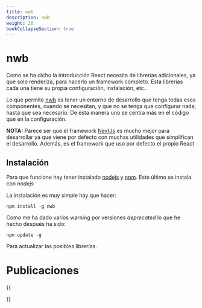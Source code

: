 ```yaml
---
title: nwb
description: nwb
weight: 20
bookCollapseSection: true
---
```


# nwb

Como se ha dicho la introducción React necesita de librerías adicionales, ya que solo renderiza, para hacerlo un framework completo. Esta librerías cada una tiene su propia configuración, instalación, etc.. 

Lo que permite [nwb](https://github.com/insin/nwb) es tener un entorno de desarrollo que tenga todas esos componentes, cuando se necesitan, y que no se tenga que configurar nada, hasta que sea necesario. De esta manera uno se centra más en el código que en la configuración.

**NOTA:**
Parece ser que el framework [NextJs](https://nextjs.org/) es mucho mejor para desarrollar ya que viene por defecto con muchas utilidades que simplifican el desarrollo. Además, es el framework que uso por defecto el propio React

## Instalación

Para que funcione hay tener instalado [nodejs](https://nodejs.org/en/) y [npm](https://www.npmjs.com/). Este último se instala con *nodejs*

La instalación es muy simple hay que hacer:

```tpl
npm install -g nwb
```

Como me ha dado varios warning por versiones *deprecated* lo que he hecho después ha sido:

```tpl
npm update -g
```

Para actualizar las posibles librerías.

# Publicaciones

{{<section>}}